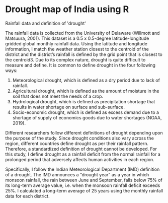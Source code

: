 # Drought map of India using R

Rainfall data and definition of 'drought'

The rainfall data is collected from the University of Delaware (Willmott and Matsuura, 2001). This dataset is a 0.5 x 0.5-degree latitude-longitude gridded global monthly rainfall data. Using the latitude and longitude information, I match the weather station closest to the centroid of the district and the district’s rainfall is defined by the grid point that is closest to the centroid3. Due to its complex nature, drought is quite difficult to measure and define. It is common to define drought in the four following ways:


1. Meteorological drought, which is defined as a dry period due to lack of rainfall.
2. Agricultural drought, which is defined as the amount of moisture in the soil that does not meet the needs of a crop.
3. Hydrological drought, which is defined as precipitation shortage that results in water shortage on surface and sub-surface.
4. Socio-economic drought, which is defined as excess demand due to a shortage of supply of economics goods due to water shortages (NOAA, 2019).

Different researchers follow different definitions of drought depending upon the purpose of the study. Since drought conditions also vary across the region, different countries define drought as per their rainfall pattern. Therefore, a standardized definition of drought cannot be developed. For this study, I define drought as a rainfall deficit from the normal rainfall for a prolonged period that adversely affects human activities in each region.

Specifically, I follow the Indian Meteorological Department (IMD) definition of a drought. The IMD announces a “drought year” as a year in which monsoon rainfall, the rain between June and September, falls below 75% of its long-term average value, i.e. when the monsoon rainfall deficit exceeds 25%. I calculated a long-term average of 25 years using the monthly rainfall data for each district.

